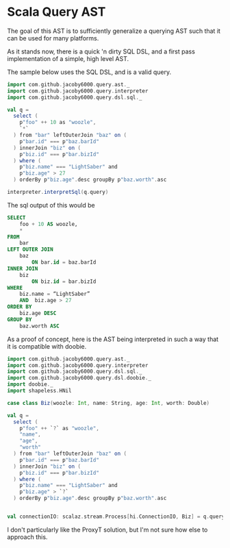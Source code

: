 # Scala Query AST

The goal of this AST is to sufficiently generalize a querying AST such that it can be used for many platforms.

As it stands now, there is a quick 'n dirty SQL DSL, and a first pass implementation of a simple, high level AST.

The sample below uses the SQL DSL, and is a valid query.

```scala
import com.github.jacoby6000.query.ast._
import com.github.jacoby6000.query.interpreter
import com.github.jacoby6000.query.dsl.sql._

val q =
  select (
    p"foo" ++ 10 as "woozle",
    `*`
  ) from "bar" leftOuterJoin "baz" on (
    p"bar.id" === p"baz.barId"
  ) innerJoin "biz" on (
    p"biz.id" === p"bar.bizId"
  ) where (
    p"biz.name" === "LightSaber" and
    p"biz.age" > 27
  ) orderBy p"biz.age".desc groupBy p"baz.worth".asc

interpreter.interpretSql(q.query)
```

The sql output of this would be

```sql
SELECT
    foo + 10 AS woozle,
    *
FROM
    bar
LEFT OUTER JOIN
    baz
        ON bar.id = baz.barId
INNER JOIN
    biz
        ON biz.id = bar.bizId
WHERE
    biz.name = “LightSaber”
    AND  biz.age > 27
ORDER BY
    biz.age DESC
GROUP BY
    baz.worth ASC
```

As a proof of concept, here is the AST being interpreted in such a way that it is compatible with doobie.

```scala
import com.github.jacoby6000.query.ast._
import com.github.jacoby6000.query.interpreter
import com.github.jacoby6000.query.dsl.sql._
import com.github.jacoby6000.query.dsl.doobie._
import doobie._
import shapeless.HNil

case class Biz(woozle: Int, name: String, age: Int, worth: Double)

val q =
  select (
    p"foo" ++ `?` as "woozle",
    "name",
    "age",
    "worth"
  ) from "bar" leftOuterJoin "baz" on (
    p"bar.id" === p"baz.barId"
  ) innerJoin "biz" on (
    p"biz.id" === p"bar.bizId"
  ) where (
    p"biz.name" === "LightSaber" and
    p"biz.age" > `?`
  ) orderBy p"biz.age".desc groupBy p"baz.worth".asc


val connectionIO: scalaz.stream.Process[hi.ConnectionIO, Biz] = q.query[Biz].prepare(5 :: 29 :: HNil)
```

I don't particularly like the ProxyT solution, but I'm not sure how else to approach this.
